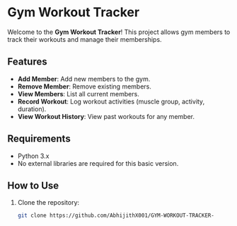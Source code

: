 # Gym Workout Tracker

Welcome to the **Gym Workout Tracker**! This project allows gym members to track their workouts and manage their memberships.

## Features

- **Add Member**: Add new members to the gym.
- **Remove Member**: Remove existing members.
- **View Members**: List all current members.
- **Record Workout**: Log workout activities (muscle group, activity, duration).
- **View Workout History**: View past workouts for any member.

## Requirements

- Python 3.x
- No external libraries are required for this basic version.

## How to Use

1. Clone the repository:
   ```bash
   git clone https://github.com/AbhijithX001/GYM-WORKOUT-TRACKER-
